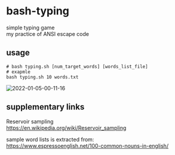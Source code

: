 # bash-typing
simple typing game  
my practice of ANSI escape code

## usage
```
# bash typing.sh [num_target_words] [words_list_file]
# exapmle
bash typing.sh 10 words.txt
```

![2022-01-05-00-11-16](https://user-images.githubusercontent.com/37926549/148641070-9eccd1a7-022d-4e33-ba4c-87d1194af9b3.gif)






## supplementary links
Reservoir sampling  
https://en.wikipedia.org/wiki/Reservoir_sampling

sample word lists is extracted from:  
https://www.espressoenglish.net/100-common-nouns-in-english/
